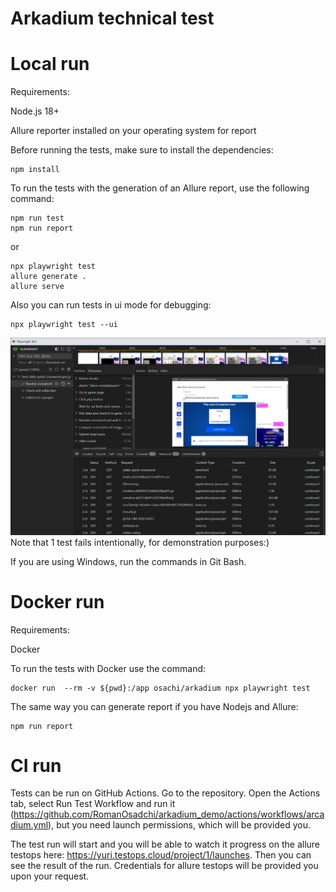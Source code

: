 # Arkadium technical test

# Local run
Requirements:

Node.js 18+

Allure reporter installed on your operating system for report

Before running the tests, make sure to install the dependencies:

```
npm install
```
To run the tests with the generation of an Allure report, use the following command:
```
npm run test
npm run report
```
or
```
npx playwright test
allure generate .
allure serve
```
Also you can run tests in ui mode for debugging:
```
npx playwright test --ui
```
![](./img.png)
Note that 1 test fails intentionally, for demonstration purposes:)

If you are using Windows, run the commands in Git Bash.

# Docker run

Requirements:

Docker


To run the tests with Docker use the command:
```
docker run  --rm -v ${pwd}:/app osachi/arkadium npx playwright test
```
The same way you can generate report if you have Nodejs and Allure:
```
npm run report
```
# CI run
Tests can be run on GitHub Actions. Go to the repository. Open the Actions tab, select Run Test Workflow and run it (https://github.com/RomanOsadchi/arkadium_demo/actions/workflows/arcadium.yml), but you need launch permissions, which will be provided you.

The test run will start and you will be able to watch it progress on the allure testops here:
https://yuri.testops.cloud/project/1/launches.
Then you can see the result of the run. Credentials for allure testops will be provided you upon your request.
